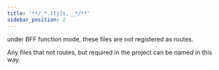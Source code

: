 ```yaml
---
title: '**/_*.[tj]s, _*/**'
sidebar_position: 2
---
```


under BFF function mode, these files are not registered as routes.

Any files that not routes, but required in the project can be named in this way.
